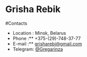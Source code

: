 
# Grisha Rebik

#Contacts

* Location : Minsk, Belarus
* Phone :** +375-(29)-748-37-77
* E-mail :** <grisharebi@gmail.com>
* Telegram: [@Gregarinza](https://t.me/Gregarinza)
